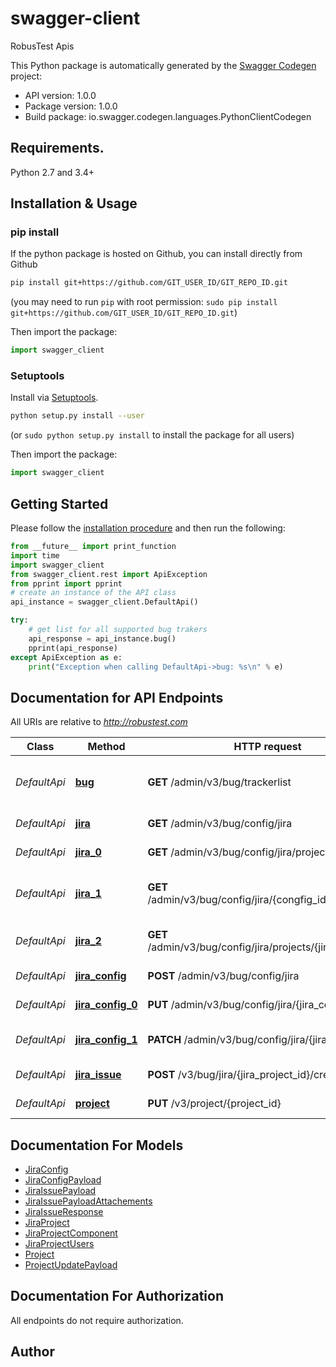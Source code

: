 # swagger-client
RobusTest Apis

This Python package is automatically generated by the [Swagger Codegen](https://github.com/swagger-api/swagger-codegen) project:

- API version: 1.0.0
- Package version: 1.0.0
- Build package: io.swagger.codegen.languages.PythonClientCodegen

## Requirements.

Python 2.7 and 3.4+

## Installation & Usage
### pip install

If the python package is hosted on Github, you can install directly from Github

```sh
pip install git+https://github.com/GIT_USER_ID/GIT_REPO_ID.git
```
(you may need to run `pip` with root permission: `sudo pip install git+https://github.com/GIT_USER_ID/GIT_REPO_ID.git`)

Then import the package:
```python
import swagger_client 
```

### Setuptools

Install via [Setuptools](http://pypi.python.org/pypi/setuptools).

```sh
python setup.py install --user
```
(or `sudo python setup.py install` to install the package for all users)

Then import the package:
```python
import swagger_client
```

## Getting Started

Please follow the [installation procedure](#installation--usage) and then run the following:

```python
from __future__ import print_function
import time
import swagger_client
from swagger_client.rest import ApiException
from pprint import pprint
# create an instance of the API class
api_instance = swagger_client.DefaultApi()

try:
    # get list for all supported bug trakers
    api_response = api_instance.bug()
    pprint(api_response)
except ApiException as e:
    print("Exception when calling DefaultApi->bug: %s\n" % e)

```

## Documentation for API Endpoints

All URIs are relative to *http://robustest.com*

Class | Method | HTTP request | Description
------------ | ------------- | ------------- | -------------
*DefaultApi* | [**bug**](docs/DefaultApi.md#bug) | **GET** /admin/v3/bug/trackerlist | get list for all supported bug trakers
*DefaultApi* | [**jira**](docs/DefaultApi.md#jira) | **GET** /admin/v3/bug/config/jira | get all jira config
*DefaultApi* | [**jira_0**](docs/DefaultApi.md#jira_0) | **GET** /admin/v3/bug/config/jira/projects | get all jira project
*DefaultApi* | [**jira_1**](docs/DefaultApi.md#jira_1) | **GET** /admin/v3/bug/config/jira/{congfig_id}/projects | get all jira project for given config
*DefaultApi* | [**jira_2**](docs/DefaultApi.md#jira_2) | **GET** /admin/v3/bug/config/jira/projects/{jira_project_id} | get a jira project  details
*DefaultApi* | [**jira_config**](docs/DefaultApi.md#jira_config) | **POST** /admin/v3/bug/config/jira | create a jira config
*DefaultApi* | [**jira_config_0**](docs/DefaultApi.md#jira_config_0) | **PUT** /admin/v3/bug/config/jira/{jira_config_id} | update a jira config
*DefaultApi* | [**jira_config_1**](docs/DefaultApi.md#jira_config_1) | **PATCH** /admin/v3/bug/config/jira/{jira_config_id} | update all projects for a jira config
*DefaultApi* | [**jira_issue**](docs/DefaultApi.md#jira_issue) | **POST** /v3/bug/jira/{jira_project_id}/create | create a jira issue
*DefaultApi* | [**project**](docs/DefaultApi.md#project) | **PUT** /v3/project/{project_id} | Update Project


## Documentation For Models

 - [JiraConfig](docs/JiraConfig.md)
 - [JiraConfigPayload](docs/JiraConfigPayload.md)
 - [JiraIssuePayload](docs/JiraIssuePayload.md)
 - [JiraIssuePayloadAttachements](docs/JiraIssuePayloadAttachements.md)
 - [JiraIssueResponse](docs/JiraIssueResponse.md)
 - [JiraProject](docs/JiraProject.md)
 - [JiraProjectComponent](docs/JiraProjectComponent.md)
 - [JiraProjectUsers](docs/JiraProjectUsers.md)
 - [Project](docs/Project.md)
 - [ProjectUpdatePayload](docs/ProjectUpdatePayload.md)


## Documentation For Authorization

 All endpoints do not require authorization.


## Author



